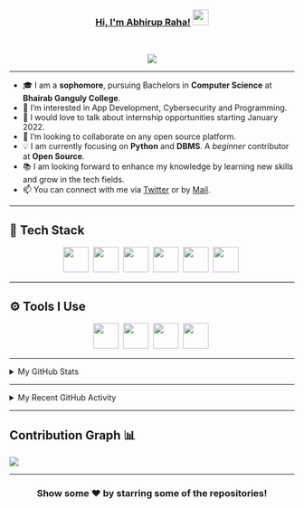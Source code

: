 
<!--
**its-abhirup/its-abhirup** is a ✨ _special_ ✨ repository because its `README.md` (this file) appears on your GitHub profile.

Here are some ideas to get you started:

- 🔭 I’m currently working on ...
- 🌱 I’m currently learning ...
- 👯 I’m looking to collaborate on ...
- 🤔 I’m looking for help with ...
- 💬 Ask me about ...
- 📫 How to reach me: ...
- 😄 Pronouns: He/him
- ⚡ Fun fact: ...
-->

<h3 align="center">
	<a href="https://itsabhirup.github.io/">Hi, I'm Abhirup Raha!</a>
  <img src="https://media.giphy.com/media/hvRJCLFzcasrR4ia7z/giphy.gif" width="28">
</h3> <a href="https://github.com/its-abhirup/its-abhirup/"> </a>
<br/>

<!-- Typing SVG by DenverCoder1 - https://github.com/DenverCoder1/readme-typing-svg -->
<p align="center">
  <a href="https://github.com/DenverCoder1/readme-typing-svg"><img src="https://readme-typing-svg.herokuapp.com?lines=Computer+Science+Student;Java+Developer;Open%20Source%20|%20Python%20|%20App+Development%20Enthusiastic;Always%20learning%20new%20things&center=true&width=580&height=45"></a>
</p>

---
<!-- <h1><img src="https://raw.githubusercontent.com/aemmadi/aemmadi/master/wave.gif" width="30px"> Hi, I’m Abhirup Raha</h1> -->
<!-- <h3>I'm a college student and a front-end developer.</h3> -->

- 🎓 I am a **sophomore**, pursuing Bachelors in **Computer Science** at **Bhairab Ganguly College**. <br>
- 👀 I’m interested in App Development, Cybersecurity and Programming.
- 💬 I would love to talk about internship opportunities starting January 2022.
- 💞️ I’m looking to collaborate on any open source platform.
- 💡 I am currently focusing on **Python** and **DBMS**. A *beginner* contributor at **Open Source**. <br>
- 📚 I am looking forward to enhance my knowledge by learning new skills and grow in the tech fields.
- 📫 You can connect with me via [Twitter](https://twitter.com/its_abhirup) or by [Mail](mailto:abhiruprahabusiness@gmail.com).

---
<!-- <h2>📫 How to reach me:</h2> <br>
<a href="mailto:abhiruprahabusiness@gmail.com" target="_blank"><img src="images/official-gmail-icon.svg" alt="Gmail Logo" width="50"></a>&emsp;
<a href="https://www.linkedin.com/in/susmita-dey-15a15a210/" target="_blank"><img src="images/linkedin-icon-2.svg" alt="LinkedIn Logo" width="50"></a>&emsp;
<a href="https://twitter.com/its_abhirup" target="_blank"><img src="images/twitter-6.svg" alt="Twitter Logo" width="80"></a>&emsp;
<a href="https://discord.gg/g7FmxB9uZp" target="_blank"><img src="images/discord-6.svg" alt="Discord Logo" width="60"></a>&emsp;
<a href="https://www.youtube.com/channel/UCsuzc8lqAbgUYo4yzpjtfSw" target="_blank"><img src="images/youtube-3.svg" alt="YouTube Logo" width="60"></a>&emsp;
<a href="https://dev.to/its_abhirup"><img src="images/Dev.to image.png" alt="Dev.to Icon" width="70"></a>&emsp;&emsp; 

<hr/> -->
<h2> 🥞 Tech Stack</h2>
<p align="center">
<span><img src="https://cdn.jsdelivr.net/gh/devicons/devicon@latest/icons/java/java-original.svg" width="45px"></span>&nbsp;
<span><img src="https://cdn.jsdelivr.net/gh/devicons/devicon@latest/icons/python/python-original.svg" width="45px"></span>&nbsp;
<span><img src="https://cdn.jsdelivr.net/gh/devicons/devicon@latest/icons/c/c-plain.svg" width="45px"></span>&nbsp;
<!-- <span><img src="https://cdn.jsdelivr.net/gh/devicons/devicon@latest/icons/cplusplus/cpplus-original.svg" width="45px"></span>&nbsp; -->
<span><img src="https://cdn.jsdelivr.net/gh/devicons/devicon@latest/icons/oracle/oracle-original.svg" width="45px"></span>&nbsp;
<span><img src="https://cdn.jsdelivr.net/gh/devicons/devicon@latest/icons/html5/html5-plain.svg" width="45px"></span>&nbsp;
<span><img src="https://cdn.jsdelivr.net/gh/devicons/devicon@latest/icons/css3/css3-plain.svg" width="45px"></span>&nbsp;
</p>

---

<h2>⚙ Tools I Use</h2>
<p align="center">
<span><img src="https://cdn.jsdelivr.net/gh/devicons/devicon@latest/icons/git/git-plain.svg" width="45px"></span>&nbsp;
<span><img src="https://cdn.worldvectorlogo.com/logos/linux.svg" width="45px"></span>&nbsp;
<!-- <span><img src="https://cdn.jsdelivr.net/gh/devicons/devicon@latest/icons/firefox/mozilla-original.svg" width="35px"></span>&nbsp; -->
<span><img src="https://cdn.jsdelivr.net/gh/devicons/devicon/icons/vscode/vscode-original.svg" width="45px"></span>&nbsp;
<span><img src="https://upload.wikimedia.org/wikipedia/commons/1/1d/PyCharm_Icon.svg" width="45px"></span>&nbsp;
  </p>

---

<!-- ## Stats 📈 -->
<details>
	<summary> My GitHub Stats</summary>
<br>
<p align="center">
<a href="https://github.com/its-abhirup">
	<img src="https://github-readme-stats.vercel.app/api?username=its-abhirup&show_icons=true&include_all_commits=true&theme=react&hide_border=true" alt="Abhirup's github stats" />
<!-- <img src="https://github-readme-stats.vercel.app/api/top-langs/?username=its-abhirup&layout=compact&theme=react&hide_border=true" /> -->
</a>
</p>
</details>

---
<!-- ## Recent GitHub Activity -->
<details>
	<summary> My Recent GitHub Activity</summary>
<br>
	
<!--START_SECTION:activity-->
<!--END_SECTION:activity-->
	
</details>

---

## Contribution Graph 📊

<img
     src="https://activity-graph.herokuapp.com/graph?username=its-abhirup&theme=chartreuse-dark"
     />

---
<div align="center">

### Show some ❤️ by starring some of the repositories!

</div>

<!-- ![GitHub metrics](https://metrics.lecoq.io/its-abhirup)   -->

